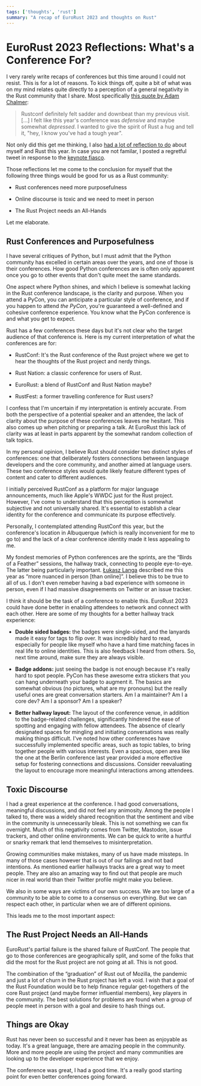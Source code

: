 ```yaml
---
tags: ['thoughts', 'rust']
summary: "A recap of EuroRust 2023 and thoughts on Rust"
---
```


# EuroRust 2023 Reflections: What's a Conference For?

I very rarely write recaps of conferences but this time around I could not
resist.  This is for a lot of reasons. To kick things off, quite a bit of
what was on my mind relates quite directly to a perception of a general
negativity in the Rust community that I share.  Most specifically [this quote
by Adam Chalmer](https://blog.adamchalmers.com/rustconf-2023-recap/):

> Rustconf definitely felt sadder and downbeat than my previous visit. […]
I felt like this year's conference was *defensive* and maybe somewhat
*depressed*. I wanted to give the spirit of Rust a hug and tell it,
"hey, I know you've had a tough year".
>

Not only did this get me thinking, I also [had a lot of reflection to do](https://twitter.com/mitsuhiko/status/1663559716180758537) about myself
and Rust this year.  In case you are not familar, I posted a regretful
tweet in response to the [keynote fiasco](https://fasterthanli.me/articles/the-rustconf-keynote-fiasco-explained).

Those reflections let me come to the conclusion for myself that
the following three things would be good for us as a Rust community:

- Rust conferences need more purposefulness

- Online discourse is toxic and we need to meet in person

- The Rust Project needs an All-Hands

Let me elaborate.

## Rust Conferences and Purposefulness

I have several critiques of Python, but I must admit that the Python
community has excelled in certain areas over the years, and one of those
is their conferences.  How good Python conferences are is often only
apparent once you go to other events that don't quite meet the same standards.

One aspect where Python shines, and which I believe is somewhat lacking in
the Rust conference landscape, is the clarity and purpose.  When you
attend a PyCon, you can anticipate a particular style of conference, and
if you happen to attend *the PyCon*, you're guaranteed a well-defined and
cohesive conference experience.  You know what the PyCon conference is and
what you get to expect.

Rust has a few conferences these days but it's not clear who the target
audience of that conference is.  Here is my current interpretation of what
the conferences are for:

- RustConf: It's the Rust conference of the Rust project where we get to
hear the thoughts of the Rust project and nerdy things.

- Rust Nation: a classic conference for users of Rust.

- EuroRust: a blend of RustConf and Rust Nation maybe?

- RustFest: a former travelling conference for Rust users?

I confess that I'm uncertain if my interpretation is entirely accurate.
From both the perspective of a potential speaker and an attendee, the lack
of clarity about the purpose of these conferences leaves me hesitant.
This also comes up when pitching or preparing a talk.  At EuroRust this
lack of clarity was at least in parts apparent by the somewhat random
collection of talk topics.

In my personal opinion, I believe Rust should consider two distinct styles
of conferences: one that deliberately fosters connections between language
developers and the core community, and another aimed at language users.
These two conference styles would quite likely feature different types of
content and cater to different audiences.

I initially perceived RustConf as a platform for major language
announcements, much like Apple's WWDC just for the Rust project.  However,
I've come to understand that this perception is somewhat subjective and
not universally shared.  It's essential to establish a clear identity for
the conference and communicate its purpose effectively.

Personally, I contemplated attending RustConf this year, but the
conference's location in Albuquerque (which is really inconvenient for me
to go to) and the lack of a clear conference identity made it less
appealing to me.

My fondest memories of Python conferences are the sprints, are the
“Birds of a Feather” sessions, the hallway track, connecting to people
eye-to-eye.  The latter being particularly important.  [Łukasz Langa](https://lukasz.langa.pl/) described me this year as “more nuanced in
person [than online]”.  I believe this to be true to all of us.  I don't
even remeber having a bad experience with someone in person, even if I had
massive disagreements on Twitter or an issue tracker.

I think it should be the task of a conference to enable this.  EuroRust
2023 could have done better in enabling attendees to network and connect
with each other.  Here are some of my thoughts for a better hallway track
experience:

- **Double sided badges:** the badges were single-sided, and the lanyards
made it easy for tags to flip over. It was incredibly hard to read,
especially for people like myself who have a hard time matching faces in
real life to online identities.  This is also feedback I heard from
others. So, next time around, make sure they are always visible.

- **Badge addons:** just seeing the badge is not enough because it's
really hard to spot people.  PyCon has these awesome extra stickers that
you can hang underneath your badge to augment it.  The basics are
somewhat obvious (no pictures, what are my pronouns) but the really
useful ones are great conversation starters.  Am I a maintainer?  Am I a
core dev?  Am I a sponsor?  Am I a speaker?

- **Better hallway layout:** The layout of the conference venue, in addition
to the badge-related challenges, significantly hindered the ease of
spotting and engaging with fellow attendees.  The absence of clearly
designated spaces for mingling and initiating conversations was really
making things difficult.  I've noted how other conferences have successfully
implemented specific areas, such as topic tables, to bring together people
with various interests.  Even a spacious, open area like the one at the
Berlin conference last year provided a more effective setup for fostering
connections and discussions. Consider reevaluating the layout to
encourage more meaningful interactions among attendees.

## Toxic Discourse

I had a great experience at the conference.  I had good conversations,
meaningful discussions, and did not feel any animosity.  Among the people I
talked to, there was a widely shared recognition that the sentiment and vibe
in the community is unnecessarily bleak.  This is not something we can fix
overnight. Much of this negativity comes from Twitter, Mastodon, issue
trackers, and other online environments.  We can be quick to write a
hurtful or snarky remark that lend themselves to misinterpretation.

Growing communities make mistakes, many of us have made missteps.  In many
of those cases however that is out of our failings and not bad intentions.
As mentioned earlier hallways tracks are a great way to meet people.  They
are also an amazing way to find out that people are much nicer in real
world than their Twitter profile might make you believe.

We also in some ways are victims of our own success.  We are too large of
a community to be able to come to a consensus on everything.  But we can
respect each other, in particular when we are of different opinions.

This leads me to the most important aspect:

## The Rust Project Needs an All-Hands

EuroRust's partial failure is the shared failure of RustConf.  The people
that go to those conferences are geographically split, and some of the
folks that did the most for the Rust project are not going at all.  This
is not good.

The combination of the “graduation” of Rust out of Mozilla, the pandemic
and just a lot of churn in the Rust project has left a void.  I wish that
a goal of the Rust Foundation would be to help finance regular get-togethers
of the core Rust project (and maybe former influential members), key players
in the community.  The best solutions for problems are found when a group
of people meet in person with a goal and desire to hash things out.

## Things are Okay

Rust has never been so successful and it never has been as enjoyable as
today.  It's a great language, there are amazing people in the community.
More and more people are using the project and many communities are
looking up to the developer experience that we enjoy.

The conference was great, I had a good time.  It's a really good starting
point for even better conferences going forward.
